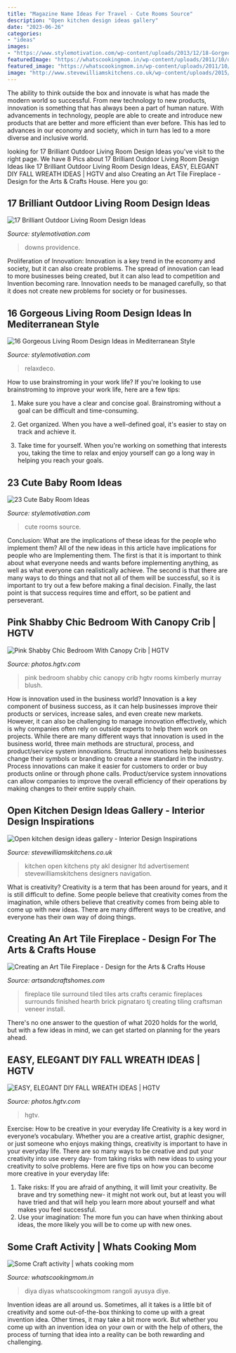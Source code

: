 ```yaml
---
title: "Magazine Name Ideas For Travel - Cute Rooms Source"
description: "Open kitchen design ideas gallery"
date: "2023-06-26"
categories:
- "ideas"
images:
- "https://www.stylemotivation.com/wp-content/uploads/2013/12/18-Gorgeous-Living-Room-Design-Ideas-in-Mediterranean-Style-10.jpg"
featuredImage: "https://whatscookingmom.in/wp-content/uploads/2011/10/diwali14.jpg"
featured_image: "https://whatscookingmom.in/wp-content/uploads/2011/10/diwali14.jpg"
image: "http://www.stevewilliamskitchens.co.uk/wp-content/uploads/2015/11/_d_improd_/open-kitchen-design-ideas-gallery9_f_improf_700x411.jpg"
---
```



The ability to think outside the box and innovate is what has made the modern world so successful. From new technology to new products, innovation is something that has always been a part of human nature. With advancements in technology, people are able to create and introduce new products that are better and more efficient than ever before. This has led to advances in our economy and society, which in turn has led to a more diverse and inclusive world.

	

		
looking for 17 Brilliant Outdoor Living Room Design Ideas you've visit to the right page. We have 8 Pics about 17 Brilliant Outdoor Living Room Design Ideas like 17 Brilliant Outdoor Living Room Design Ideas, EASY, ELEGANT DIY FALL WREATH IDEAS | HGTV and also Creating an Art Tile Fireplace - Design for the Arts &amp; Crafts House. Here you go:
		
    
## 17 Brilliant Outdoor Living Room Design Ideas

<img loading=lazy src="https://www.stylemotivation.com/wp-content/uploads/2014/01/19-Brilliant-Outdoor-Living-Room-Design-Ideas-17.jpg" onerror="this.onerror=null;this.src='https://tse4.mm.bing.net/th?id=OIP.FYMU-vqyWj1R8qRGf5iMEwAAAA&amp;pid=15.1';" alt="17 Brilliant Outdoor Living Room Design Ideas">

_Source: stylemotivation.com_

>downs providence. 

	

Proliferation of Innovation:
Innovation is a key trend in the economy and society, but it can also create problems. The spread of innovation can lead to more businesses being created, but it can also lead to competition and Invention becoming rare. Innovation needs to be managed carefully, so that it does not create new problems for society or for businesses.

    
## 16 Gorgeous Living Room Design Ideas In Mediterranean Style

<img loading=lazy src="https://www.stylemotivation.com/wp-content/uploads/2013/12/18-Gorgeous-Living-Room-Design-Ideas-in-Mediterranean-Style-10.jpg" onerror="this.onerror=null;this.src='https://tse1.mm.bing.net/th?id=OIP.SRddjIo-NLJ55peVA6zj0AAAAA&amp;pid=15.1';" alt="16 Gorgeous Living Room Design Ideas in Mediterranean Style">

_Source: stylemotivation.com_

>relaxdeco. 

	

How to use brainstroming in your work life?
If you're looking to use brainstroming to improve your work life, here are a few tips:
1. Make sure you have a clear and concise goal. Brainstroming without a goal can be difficult and time-consuming.

2. Get organized. When you have a well-defined goal, it's easier to stay on track and achieve it.

3. Take time for yourself. When you're working on something that interests you, taking the time to relax and enjoy yourself can go a long way in helping you reach your goals.

    
## 23 Cute Baby Room Ideas

<img loading=lazy src="https://www.stylemotivation.com/wp-content/uploads/2013/08/Cute-Baby-Rooms-Ideas-20.jpg" onerror="this.onerror=null;this.src='https://tse4.mm.bing.net/th?id=OIP.okG1907MxUr-XKt0CYOgdAHaLI&amp;pid=15.1';" alt="23 Cute Baby Room Ideas">

_Source: stylemotivation.com_

>cute rooms source. 

	

Conclusion: What are the implications of these ideas for the people who implement them?
All of the new ideas in this article have implications for people who are Implementing them. The first is that it is important to think about what everyone needs and wants before implementing anything, as well as what everyone can realistically achieve. The second is that there are many ways to do things and that not all of them will be successful, so it is important to try out a few before making a final decision. Finally, the last point is that success requires time and effort, so be patient and perseverant.

    
## Pink Shabby Chic Bedroom With Canopy Crib | HGTV

<img loading=lazy src="https://hgtvhome.sndimg.com/content/dam/images/hgtv/fullset/2017/5/25/0/FOD17_Forbes-Master_Pretty-Pink-Nursery_13.jpg.rend.hgtvcom.966.1449.suffix/1495722086906.jpeg" onerror="this.onerror=null;this.src='https://tse2.mm.bing.net/th?id=OIP.woB4SPyEFAj8FlOmayPR2QHaLG&amp;pid=15.1';" alt="Pink Shabby Chic Bedroom With Canopy Crib | HGTV">

_Source: photos.hgtv.com_

>pink bedroom shabby chic canopy crib hgtv rooms kimberly murray blush. 

	

How is innovation used in the business world?
Innovation is a key component of business success, as it can help businesses improve their products or services, increase sales, and even create new markets. However, it can also be challenging to manage innovation effectively, which is why companies often rely on outside experts to help them work on projects. 
While there are many different ways that innovation is used in the business world, three main methods are structural, process, and product/service system innovations. Structural innovations help businesses change their symbols or branding to create a new standard in the industry. Process innovations can make it easier for customers to order or buy products online or through phone calls. Product/service system innovations can allow companies to improve the overall efficiency of their operations by making changes to their entire supply chain.

    
## Open Kitchen Design Ideas Gallery - Interior Design Inspirations

<img loading=lazy src="http://www.stevewilliamskitchens.co.uk/wp-content/uploads/2015/11/_d_improd_/open-kitchen-design-ideas-gallery9_f_improf_700x411.jpg" onerror="this.onerror=null;this.src='https://tse3.mm.bing.net/th?id=OIP.eP4F8pfS_l3-OXi-jtmo7wHaEW&amp;pid=15.1';" alt="Open kitchen design ideas gallery - Interior Design Inspirations">

_Source: stevewilliamskitchens.co.uk_

>kitchen open kitchens pty akl designer ltd advertisement stevewilliamskitchens designers navigation. 

	

What is creativity?
Creativity is a term that has been around for years, and it is still difficult to define. Some people believe that creativity comes from the imagination, while others believe that creativity comes from being able to come up with new ideas. There are many different ways to be creative, and everyone has their own way of doing things.

    
## Creating An Art Tile Fireplace - Design For The Arts &amp; Crafts House

<img loading=lazy src="https://artsandcraftshomes.com/.image/t_share/MTQ0NDY2MzAxMzg3ODc2MjUx/the-finished-fireplace-photo-tj-pignataro.jpg" onerror="this.onerror=null;this.src='https://tse4.mm.bing.net/th?id=OIP.c8YafvIUtd-KOQTJBQRJAgHaJ4&amp;pid=15.1';" alt="Creating an Art Tile Fireplace - Design for the Arts &amp; Crafts House">

_Source: artsandcraftshomes.com_

>fireplace tile surround tiled tiles arts crafts ceramic fireplaces surrounds finished hearth brick pignataro tj creating tiling craftsman veneer install. 

	

There's no one answer to the question of what 2020 holds for the world, but with a few ideas in mind, we can get started on planning for the years ahead. 

    
## EASY, ELEGANT DIY FALL WREATH IDEAS | HGTV

<img loading=lazy src="https://hgtvhome.sndimg.com/content/dam/images/hgtv/fullset/2015/9/15/1/Original-BPF_One-Thing_Harvest-Wreath_BERRY-WREATH.jpg.rend.hgtvcom.966.1449.suffix/1442370293454.jpeg" onerror="this.onerror=null;this.src='https://tse3.mm.bing.net/th?id=OIP.ERWehSVHMZhRsxO1JF_oeQHaLH&amp;pid=15.1';" alt="EASY, ELEGANT DIY FALL WREATH IDEAS | HGTV">

_Source: photos.hgtv.com_

>hgtv. 

	

Exercise: How to be creative in your everyday life
Creativity is a key word in everyone’s vocabulary. Whether you are a creative artist, graphic designer, or just someone who enjoys making things, creativity is important to have in your everyday life. There are so many ways to be creative and put your creativity into use every day- from taking risks with new ideas to using your creativity to solve problems. Here are five tips on how you can become more creative in your everyday life: 
1. Take risks: If you are afraid of anything, it will limit your creativity. Be brave and try something new- it might not work out, but at least you will have tried and that will help you learn more about yourself and what makes you feel successful. 
2. Use your imagination: The more fun you can have when thinking about ideas, the more likely you will be to come up with new ones.

    
## Some Craft Activity | Whats Cooking Mom

<img loading=lazy src="https://whatscookingmom.in/wp-content/uploads/2011/10/diwali14.jpg" onerror="this.onerror=null;this.src='https://tse1.mm.bing.net/th?id=OIP.hF9dnqyi9-c_BPpq0_Y78AHaLH&amp;pid=15.1';" alt="Some Craft activity | whats cooking mom">

_Source: whatscookingmom.in_

>diya diyas whatscookingmom rangoli ayusya diye. 

	

Invention ideas are all around us. Sometimes, all it takes is a little bit of creativity and some out-of-the-box thinking to come up with a great invention idea. Other times, it may take a bit more work. But whether you come up with an invention idea on your own or with the help of others, the process of turning that idea into a reality can be both rewarding and challenging.

